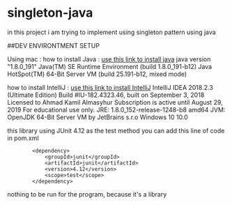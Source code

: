# singleton-java
in this project i am trying to implement using singleton pattern using java


##DEV ENVIRONTMENT SETUP

Using mac :
how to install Java :
[use this link to install java](https://www.java.com/en/download/help/download_options.xml)
java version "1.8.0_191"
Java(TM) SE Runtime Environment (build 1.8.0_191-b12)
Java HotSpot(TM) 64-Bit Server VM (build 25.191-b12, mixed mode)

how to install IntelliJ :
[use this link to install IntelliJ](https://www.jetbrains.com/help/idea/install-and-set-up-product.html)
IntelliJ IDEA 2018.2.3 (Ultimate Edition)
Build #IU-182.4323.46, built on September 3, 2018
Licensed to Ahmad Kamil Almasyhur
Subscription is active until August 29, 2019
For educational use only.
JRE: 1.8.0_152-release-1248-b8 amd64
JVM: OpenJDK 64-Bit Server VM by JetBrains s.r.o
Windows 10 10.0

this library using JUnit 4.12 as the test method
you can add this line of code in pom.xml
```
        <dependency>
            <groupId>junit</groupId>
            <artifactId>junit</artifactId>
            <version>4.12</version>
            <scope>test</scope>
        </dependency>
```

nothing to be run for the program, because it's a library
